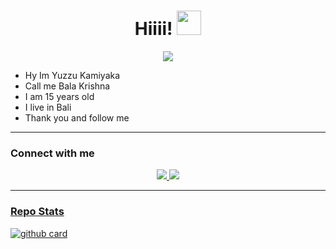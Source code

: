 <h1 align="center">Hiiii! <img src="https://github.com/YuzzuKamiyaka/image/blob/main/84c.gif" style="border-radius:5;" width="39px" alt=""><br></h1>
<p align="center">
<img align="center" height="auto" src="https://github.com/YuzzuKamiyaka/image/blob/main/442757cb859d28f896389b76fff1d758.gif"/>

<p align="center">

- Hy Im Yuzzu Kamiyaka
- Call me Bala Krishna
- I am 15 years old
- I live in Bali
- Thank you and follow me


------

### Connect with me 
<p align="center">
  <a href="https://instagram.com/bala.dasa_"><img src="https://img.shields.io/badge/Instagram-E4405F?style=for-the-badge&logo=instagram&logoColor=white"/> 
  <a href="https://wa.me/6281337541779"><img src="https://img.shields.io/badge/WhatsApp-25D366?style=for-the-badge&logo=whatsapp&logoColor=white" />
  
------
 
### Repo Stats 

![github card](https://github-readme-stats.vercel.app/api?username=YuzzuKamiyaka&show_icons=true&theme=radical)
